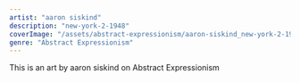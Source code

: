 ```yaml
---
artist: "aaron siskind"
description: "new-york-2-1948"
coverImage: "/assets/abstract-expressionism/aaron-siskind_new-york-2-1948.jpg"
genre: "Abstract Expressionism"
---
```

This is an art by aaron siskind on Abstract Expressionism

